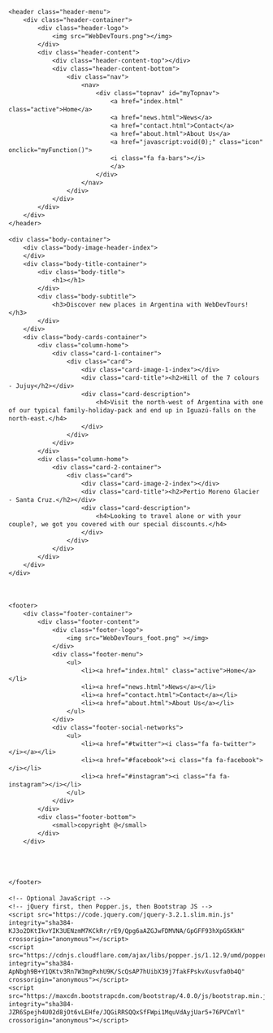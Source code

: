 <!DOCTYPE HTML>
<html>
  <head>
    <title>titulo</title>
    <meta http-equiv="Content-Type" content="text/html; charset=UTF-8" />
    <link rel="stylesheet" href="https://cdnjs.cloudflare.com/ajax/libs/font-awesome/4.7.0/css/font-awesome.min.css">
    <link rel="stylesheet" href="style.css">
   
  </head>
  <body>
    <script>
        function myFunction() {
          var x = document.getElementById("myTopnav");
          if (x.className === "topnav") {
            x.className += " responsive";
          } else {
            x.className = "topnav";
          }
        }
    </script>

    <header class="header-menu">
        <div class="header-container">
            <div class="header-logo">
                <img src="WebDevTours.png"></img>
            </div>
            <div class="header-content">
                <div class="header-content-top"></div>
                <div class="header-content-bottom">
                    <div class="nav">
                        <nav>
                            <div class="topnav" id="myTopnav">
                                <a href="index.html" class="active">Home</a>
                                <a href="news.html">News</a>
                                <a href="contact.html">Contact</a>
                                <a href="about.html">About Us</a>
                                <a href="javascript:void(0);" class="icon" onclick="myFunction()">
                                <i class="fa fa-bars"></i>
                                </a>
                            </div>
                        </nav>
                    </div>
                </div>
            </div>
        </div>
    </header>
    
    <div class="body-container">
        <div class="body-image-header-index">
        </div>
        <div class="body-title-container">
            <div class="body-title">
                <h1></h1>
            </div>
            <div class="body-subtitle">
                <h3>Discover new places in Argentina with WebDevTours!</h3>
            </div>
        </div>
        <div class="body-cards-container">
            <div class="column-home">
                <div class="card-1-container">
                    <div class="card">
                        <div class="card-image-1-index"></div>
                        <div class="card-title"><h2>Hill of the 7 colours - Jujuy</h2></div>
                        <div class="card-description">
                            <h4>Visit the north-west of Argentina with one of our typical family-holiday-pack and end up in Iguazú-falls on the north-east.</h4>
                        </div>
                    </div>
                </div>
            </div>
            <div class="column-home">
                <div class="card-2-container">
                    <div class="card">
                        <div class="card-image-2-index"></div>
                        <div class="card-title"><h2>Pertio Moreno Glacier - Santa Cruz.</h2></div>
                        <div class="card-description">
                            <h4>Looking to travel alone or with your couple?, we got you covered with our special discounts.</h4>
                        </div>
                    </div>
                </div>
            </div>
        </div>
    </div>

   
 
    <footer>
        <div class="footer-container">
            <div class="footer-content">
                <div class="footer-logo">
                    <img src="WebDevTours_foot.png" ></img>
                </div>
                <div class="footer-menu">
                    <ul>
                        <li><a href="index.html" class="active">Home</a></li>
                        <li><a href="news.html">News</a></li>
                        <li><a href="contact.html">Contact</a></li>
                        <li><a href="about.html">About Us</a></li>
                    </ul>
                </div>
                <div class="footer-social-networks">
                    <ul>
                        <li><a href="#twitter"><i class="fa fa-twitter"></i></a></li>
                        <li><a href="#facebook"><i class="fa fa-facebook"></i></li>
                        <li><a href="#instagram"><i class="fa fa-instagram"></i></li>
                    </ul>
                </div>
            </div>
            <div class="footer-bottom">
                <small>copyright @</small>
            </div>
        </div>
        

       
      
    </footer>

    <!-- Optional JavaScript -->
    <!-- jQuery first, then Popper.js, then Bootstrap JS -->
    <script src="https://code.jquery.com/jquery-3.2.1.slim.min.js" integrity="sha384-KJ3o2DKtIkvYIK3UENzmM7KCkRr/rE9/Qpg6aAZGJwFDMVNA/GpGFF93hXpG5KkN" crossorigin="anonymous"></script>
    <script src="https://cdnjs.cloudflare.com/ajax/libs/popper.js/1.12.9/umd/popper.min.js" integrity="sha384-ApNbgh9B+Y1QKtv3Rn7W3mgPxhU9K/ScQsAP7hUibX39j7fakFPskvXusvfa0b4Q" crossorigin="anonymous"></script>
    <script src="https://maxcdn.bootstrapcdn.com/bootstrap/4.0.0/js/bootstrap.min.js" integrity="sha384-JZR6Spejh4U02d8jOt6vLEHfe/JQGiRRSQQxSfFWpi1MquVdAyjUar5+76PVCmYl" crossorigin="anonymous"></script>
  </body>
</html>
